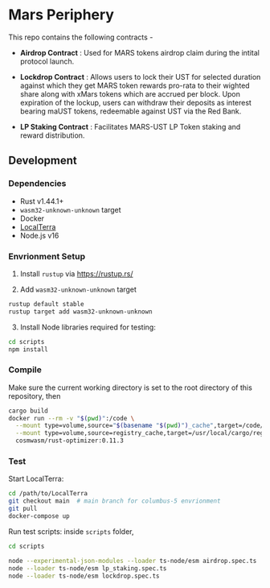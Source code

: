 # Mars Periphery

This repo contains the following contracts -

- **Airdrop Contract** : Used for MARS tokens airdrop claim during the intital protocol launch.

- **Lockdrop Contract** : Allows users to lock their UST for selected duration against which they get MARS token rewards pro-rata to their wighted share along with xMars tokens which are accrued per block. Upon expiration of the lockup, users can withdraw their deposits as interest bearing maUST tokens, redeemable against UST via the Red Bank.

- **LP Staking Contract** : Facilitates MARS-UST LP Token staking and reward distribution.

## Development

### Dependencies

- Rust v1.44.1+
- `wasm32-unknown-unknown` target
- Docker
- [LocalTerra](https://github.com/terra-project/LocalTerra)
- Node.js v16

### Envrionment Setup

1. Install `rustup` via https://rustup.rs/

2. Add `wasm32-unknown-unknown` target

```sh
rustup default stable
rustup target add wasm32-unknown-unknown
```

3. Install Node libraries required for testing:

```bash
cd scripts
npm install
```

### Compile

Make sure the current working directory is set to the root directory of this repository, then

```bash
cargo build
docker run --rm -v "$(pwd)":/code \
  --mount type=volume,source="$(basename "$(pwd)")_cache",target=/code/target \
  --mount type=volume,source=registry_cache,target=/usr/local/cargo/registry \
  cosmwasm/rust-optimizer:0.11.3
```

### Test

Start LocalTerra:

```bash
cd /path/to/LocalTerra
git checkout main  # main branch for columbus-5 envrionment
git pull
docker-compose up
```

Run test scripts: inside `scripts` folder,

```bash
cd scripts

node --experimental-json-modules --loader ts-node/esm airdrop.spec.ts
node --loader ts-node/esm lp_staking.spec.ts
node --loader ts-node/esm lockdrop.spec.ts
```
